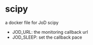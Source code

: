 # scipy
a docker file for JoD scipy

* JOD_URL:  the monitoring callback url
* JOD_SLEEP: set the callback pace
